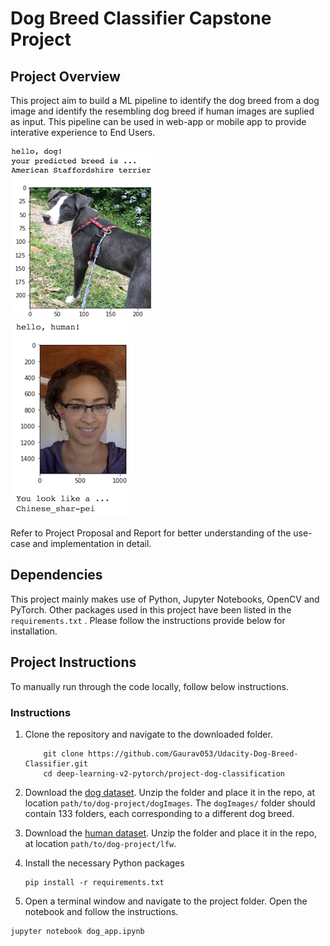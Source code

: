 [//]: # "Image References"

[image1]: ./images/sample_dog_output.png "Sample Output - Dog"
[image2]: ./images/sample_human_output.png "Sample Output - Human"
[image3]: ./images/sample_cnn "VGG16 Model Figure"

# Dog Breed Classifier Capstone Project

## Project Overview

This project aim to build a ML pipeline to identify the dog breed from a dog image and identify the resembling dog breed if human images are suplied as input. This pipeline can be used in web-app or mobile app to provide interative experience to End Users.

![Sample Output - Dog][image1]  
![Sample Ouput - Human][image2]

Refer to Project Proposal and Report for better understanding of the use-case and implementation in detail.

## Dependencies

This project mainly makes use of Python, Jupyter Notebooks, OpenCV and PyTorch. Other packages used in this project have been listed in the `requirements.txt` . Please follow the instructions provide below for installation.

## Project Instructions

To manually run through the code locally, follow below instructions.

### Instructions

1. Clone the repository and navigate to the downloaded folder.
	
	```	
		git clone https://github.com/Gaurav053/Udacity-Dog-Breed-Classifier.git
		cd deep-learning-v2-pytorch/project-dog-classification
	```
   
2. Download the [dog dataset](https://s3-us-west-1.amazonaws.com/udacity-aind/dog-project/dogImages.zip).  Unzip the folder and place it in the repo, at location `path/to/dog-project/dogImages`.  The `dogImages/` folder should contain 133 folders, each corresponding to a different dog breed.

3. Download the [human dataset](http://vis-www.cs.umass.edu/lfw/lfw.tgz).  Unzip the folder and place it in the repo, at location `path/to/dog-project/lfw`. 

4. Install the necessary Python packages

   ```
   pip install -r requirements.txt
   ```

5. Open a terminal window and navigate to the project folder. Open the notebook and follow the instructions.

  ```
  jupyter notebook dog_app.ipynb
  ```
